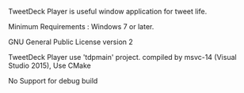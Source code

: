 TweetDeck Player is useful window application for tweet life.

Minimum Requirements : Windows 7 or later.

GNU General Public License version 2

TweetDeck Player use 'tdpmain' project. compiled by msvc-14 (Visual Studio 2015), Use CMake

No Support for debug build